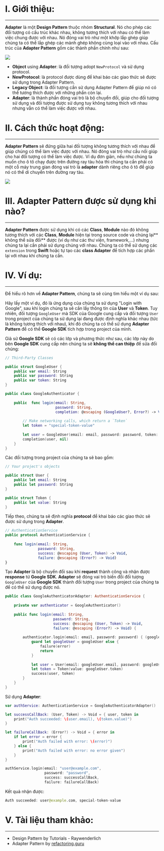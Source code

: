 # I. Giới thiệu:

-----


**Adapter** là một **Design Pattern** thuộc nhóm **Structural**. Nó cho phép các đối tượng có cấu trúc khác nhau, không tương thích với nhau có thể làm việc chung được với nhau. Nó đóng vai trò như một khớp lắp ghép giúp chúng ta có thể lắp ghép các mảnh ghép không cùng loại vào với nhau. Cấu trúc của **Adapter Pattern** gồm các thành phần chính như sau:

![](https://images.viblo.asia/d7411319-1d32-41b1-916f-bd2286eb1c21.png)
- **Object** using **Adapter**: là đối tượng adopt `NewProtocol` và sử dụng protocol.
- **NewProtocol**: là protocol được dùng để khai báo các giao thức sẽ được sử dụng trong Adapter Pattern.
- **Legacy Object**: là đối tượng cần sử dụng Adapter Pattern để giúp nó có thể tương thích được với những phần còn lại.
- **Adapter**: là thành phần đóng vai trò là bộ chuyển đổi, giúp cho đối tượng sử dụng và đối tượng được sử dụng tuy không tương thích với nhau nhưng vẫn có thể làm việc được với nhau.

# II. Cách thức hoạt động:

-----


**Adapter Pattern** sẽ đứng giữa hai đối tượng không tương thích với nhau để giúp chúng có thể làm việc được với nhau. Nó đóng vai trò như cầu nối giúp cho hai đối tượng có thể làm việc được. Ví dụ đơn giản, nếu như chúng ta muốn cho ô tô chạy được trên đường ray tàu hỏa thì chúng ta cần phải có một cỗ máy trung gian đóng vai trò là **adapter** dành riêng cho ô tô để giúp nó có thể di chuyển trên đường ray tàu.

![](https://images.viblo.asia/46820a8d-2bf9-4ff0-b522-08013c7fac73.png)

# III. Adapter Pattern được sử dụng khi nào?

-----


**Adapter Pattern** được sử dụng khi có các **Class**, **Module** nào đó không tương thích với các **Class**, **Module** hiện tại trong source code và chúng lại** không thể sửa đổi** được (ví dụ như các thư viện, framework,...) nhưng chúng ta lại cần phải sử dụng chúng với nhau. Chúng ta có thể sử dụng các `extension` trong **Swift** hoặc tự tạo các **class Adapter** để tích hợp các phần lại với nhau khi chúng ta cần.

# IV. Ví dụ:

-----


Để hiểu rõ hơn về **Adapter Pattern**, chúng ta sẽ cùng tìm hiểu một ví dụ sau:

Hãy lấy một ví dụ, đó là ứng dụng của chúng ta sử dụng "Login with Google", sau khi login chúng ta sẽ cần lấy thông tin của **User** và **Token**. Tuy nhiên, đối tượng `GoogleUser` mà SDK của Google cung cấp và đối tượng `User` trong project của chúng ta sử dụng lại đang được định nghĩa khác nhau (tức là không tương thích với nhau), khi đó chúng ta có thể sử dụng **Adapter Pattern** để có thể **Google SDK** tích hợp trong project của mình.

Giả sử **Google SDK** sẽ có các lớp và phương thức như sau, các lớp này do bên **Google SDK** cung cấp nên chúng ta sẽ **không thể can thiệp** để sửa đổi chúng:
```swift
// Third-Party Classes

public struct GoogleUser {
    public var email: String
    public var password: String
    public var token: String
}

public class GoogleAuthenticator {
    
    public  func login(email: String,
                       password: String,
                       completion: @escaping (GoogleUser?, Error?) -> Void) {
        
        // Make networking calls, which return a `Token`
        let token = "special-token-value"
        
        let user = GoogleUser(email: email, password: password, token: token)
        completion(user, nil)
    }
}
```

Các đối tượng trong project của chúng ta sẽ bao gồm:
```swift
// Your project's objects

public struct User {
    public let email: String
    public let password: String
}

public struct Token {
    public let value: String
}
```

Tiếp theo, chúng ta sẽ định nghĩa **protocol** để khai báo các giao thức sẽ được sử dụng trong **Adapter**.
```swift
// AuthenticationService
public protocol AuthenticationService {
    
    func login(email: String,
               password: String,
               success: @escaping (User, Token) -> Void,
               failure: @escaping (Error?) -> Void)
}
```

Tạo **Adapter** là bộ chuyển đổi sau khi **request** thành công và nhận được **response** từ **Google SDK**. **Adapter** sẽ đóng vai trò biến đổi đối tượng `GoogleUser` của **Google SDK** thành đối tượng `User` trong project của chúng ta để có thể sử dụng được nó.
```swift
public class GoogleAuthenticatorAdapter: AuthenticationService {
    
    private var authenticator = GoogleAuthenticator()
    
    public func login(email: String,
                      password: String,
                      success: @escaping (User, Token) -> Void,
                      failure: @escaping (Error?) -> Void) {
        
        authenticator.login(email: email, password: password) { (googleUser, error) in
            guard let googleUser = googleUser else {
                failure(error)
                return
            }
            
            let user = User(email: googleUser.email, password: googleUser.password)
            let token = Token(value: googleUser.token)
            success(user, token)
        }
    }
}
```

Sử dụng **Adapter**:
```swift
var authService: AuthenticationService = GoogleAuthenticatorAdapter()

let successCallBack: (User, Token) -> Void = { user, token in
    print("Auth succeeded: \(user.email), \(token.value)")
}

let failureCallBack: (Error?) -> Void = { error in
    if let error = error {
        print("Auth failed with error: \(error)")
    } else {
        print("Auth failed with error: no error given")
    }
}

authService.login(email: "user@example.com",
                  password: "password",
                  success: successCallBack,
                  failure: failureCallBack)
```

Kết quả nhận được:
```swift
Auth succeeded: user@example.com, special-token-value
```

# V. Tài liệu tham khảo:

-----


- Design Pattern by Tutorials - Raywenderlich
- Adapter Pattern by [refactoring.guru](https://refactoring.guru/design-patterns/adapter)